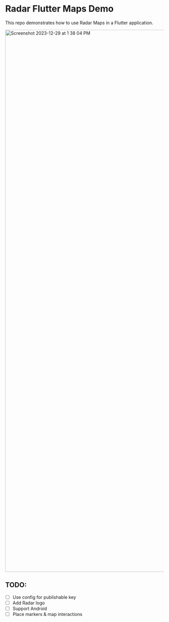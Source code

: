 # Radar Flutter Maps Demo

This repo demonstrates how to use Radar Maps in a Flutter application.

<img width="1722" alt="Screenshot 2023-12-29 at 1 38 04 PM" src="https://github.com/radarlabs/radar_flutter_maps_demo/assets/814934/1255d5ec-ec21-46ab-8d7e-2727389900bb">


## TODO:
- [ ] Use config for publishable key
- [ ] Add Radar logo
- [ ] Support Android
- [ ] Place markers & map interactions
